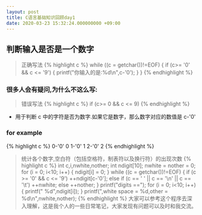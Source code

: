 ```yaml
---
layout: post
title: C语言基础知识回顾day1
date: 2020-03-23 15:32:24.000000000 +09:00
---
```

## 判断输入是否是一个数字
> 正确写法
{% highlight c %}
 while ((c = getchar())!=EOF) {
        if (c>= '0' && c <= '9') {
            printf("你输入的是:%d\n",c-'0');
        }
    }
{% endhighlight %}
### 很多人会有疑问,为什么不这么写:
> 错误写法
{% highlight c %}
 if (c>= 0 && c <= 9) 
{% endhighlight %}
* 用于判断 c 中的字符是否为数字.如果它是数字，那么数字对应的数值是 
c-'0'
### for example
{% highlight c %}
 0-'0'   0
 1-'0'   1
 2-'0'   2
{% endhighlight %}
> 统计各个数字,空白符（包括空格符，制表符以及换行符）的出现次数
{% highlight c %}
 int c,i,nwhite,nother;
    int ndigit[10];
    nwhite = nother = 0;
    for (i = 0; i<10; i++) {
        ndigit[i] = 0;
    }
    while ((c = getchar())!=EOF) {
        if (c >= '0' && c <= '9')
            ++ndigit[c-'0'];
        else if (c == ' ' || c == '\n' || c == '\t')
            ++nwhite;
        else
            ++nother;
    }
    printf("digits ==");
    for (i = 0; i<10; i++) {
        printf(" %d",ndigit[i]);
    }
    printf(",white space = %d,other = %d\n",nwhite,nother);
{% endhighlight %}
大家可以参考这个程序去深入理解，这是我个人的一些日常笔记，大家发现有问题可以及时和我交流。
